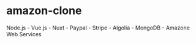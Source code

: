 # amazon-clone
Node.js - Vue.js - Nuxt - Paypal - Stripe - Algolia - MongoDB - Amazone Web Services
